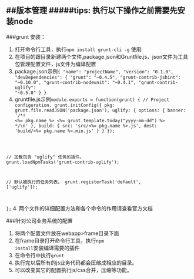 ##版本管理
#####tips: 执行以下操作之前需要先安装node
-----
###grunt
安装：
1. 打开命令行工具，执行<code>npm install grunt-cli -g</code>
使用:
1. 在项目的跟目录新建两个文件,package.json和Gruntfile.js，json文件为工具包管理配置文件，js文件为编译配置
2. package.json示例<code>{
  "name": "projectName",
  "version": "0.1.0",
  "devDependencies": {
    "grunt": "~0.4.5",
    "grunt-contrib-jshint": "~0.10.0",
    "grunt-contrib-nodeunit": "~0.4.1",
    "grunt-contrib-uglify": "~0.5.0"
  }
}</code>
3. gruntfile.js示例<code>module.exports = function(grunt) {
  // Project configuration.
  grunt.initConfig({
    pkg: grunt.file.readJSON('package.json'),
    uglify: {
      options: {
        banner: '/*! <%= pkg.name %> <%= grunt.template.today("yyyy-mm-dd") %> */\n'
      },
      build: {
        src: 'src/<%= pkg.name %>.js',
        dest: 'build/<%= pkg.name %>.min.js'
      }
    }
  });

  // 加载包含 "uglify" 任务的插件。
  grunt.loadNpmTasks('grunt-contrib-uglify');

  // 默认被执行的任务列表。
  grunt.registerTask('default', ['uglify']);

};</code>
4. 两个文件的详细配置方法和各个命令的作用请查看官方文档

###针对公司业务系统的配置
1. 将两个配置文件放在webapp>frame目录下面
2. 在frame目录打开命令行工具，执行<code>npm install</code>安装编译需要的插件
3. 在命令行中执行<code>grunt</code>
4. 执行完以后所有的js业务代码都会压缩成相应的目录。
5. 可以改变其它的配置执行js/css合并，压缩等功能。
